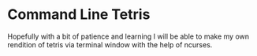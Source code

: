 # Command Line Tetris
Hopefully with a bit of patience and learning I will be able to make my own rendition of tetris via terminal window with the help of ncurses.

